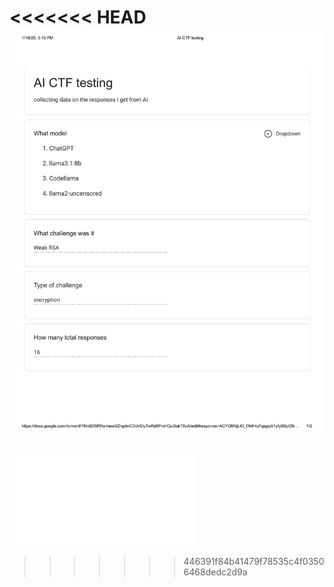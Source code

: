 <<<<<<< HEAD
![images](Chatgpt_weak_rsa.jpg)
=======
![images](Chatgpt/weak_rsa/Chatgpt_weak_rsa.pdf)
>>>>>>> 446391f84b41479f78535c4f03506468dedc2d9a
